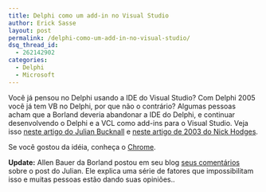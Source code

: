 ```yaml
---
title: Delphi como um add-in no Visual Studio
author: Erick Sasse
layout: post
permalink: /delphi-como-um-add-in-no-visual-studio/
dsq_thread_id:
  - 262142902
categories:
  - Delphi
  - Microsoft
---
```

Voc&ecirc; j&aacute; pensou no Delphi usando a IDE do Visual Studio? Com Delphi 2005 voc&ecirc; j&aacute; tem VB no Delphi, por que n&atilde;o o contr&aacute;rio? Algumas pessoas acham que a Borland deveria abandonar a IDE do Delphi, e continuar desenvolvendo o Delphi e a VCL como add-ins para o Visual Studio. Veja isso [neste artigo do Julian Bucknall][1] e [neste artigo de 2003 do Nick Hodges][2]. 

Se voc&ecirc; gostou da id&eacute;ia, conhe&ccedil;a o [Chrome][3].

**Update:** Allen Bauer da Borland postou em seu blog [seus coment&aacute;rios][4] sobre o post do Julian. Ele explica uma s&eacute;rie de fatores que impossibilitam isso e muitas pessoas est&atilde;o dando suas opini&otilde;es..

 [1]: http://www.codefez.com/Default.aspx?TabID=79&#038;newsType=ArticleView&#038;articleId=83
 [2]: http://www.lemanix.com/lemanix/lemanixisapi.dll/Entry?ID=1158&#038;TOPIC=0
 [3]: http://www.chromesville.com/
 [4]: http://blogs.borland.com/abauer/archive/2005/02/02/2530.aspx
